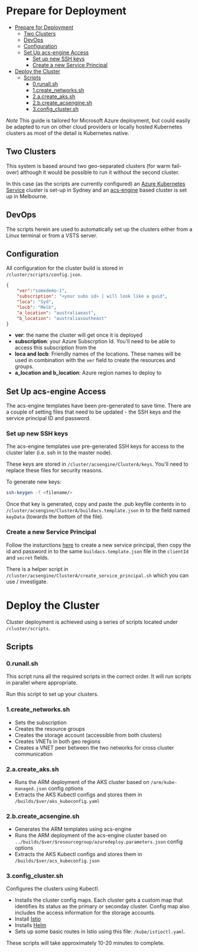 # Prepare for Deployment

<!-- TOC -->

- [Prepare for Deployment](#prepare-for-deployment)
    - [Two Clusters](#two-clusters)
    - [DevOps](#devops)
    - [Configuration](#configuration)
    - [Set Up acs-engine Access](#set-up-acs-engine-access)
        - [Set up new SSH keys](#set-up-new-ssh-keys)
        - [Create a new Service Principal](#create-a-new-service-principal)
- [Deploy the Cluster](#deploy-the-cluster)
    - [Scripts](#scripts)
        - [0.runall.sh](#0runallsh)
        - [1.create_networks.sh](#1create_networkssh)
        - [2.a.create_aks.sh](#2acreate_akssh)
        - [2.b.create_acsengine.sh](#2bcreate_acsenginesh)
        - [3.config_cluster.sh](#3config_clustersh)

<!-- /TOC -->

*Note* This guide is tailored for Microsoft Azure deployment, but could easily be adapted to run on other cloud providers or locally hosted Kubernetes clusters as most of the detail is Kubernetes native. 

## Two Clusters

This system is based around two geo-separated clusters (for warm fail-over) although it would be possible to run it without the second cluster. 

In this case (as the scripts are currently configured) an [Azure Kubernetes Service](https://docs.microsoft.com/en-us/azure/aks/intro-kubernetes) cluster is set-up in Sydney and an [acs-engine](https://github.com/Azure/acs-engine) based cluster is set up in Melbourne. 

## DevOps

The scripts herein are used to automatically set up the clusters either from a Linux terminal or from a VSTS server. 

## Configuration 

All configuration for the cluster build is stored in `/cluster/scripts/config.json`. 

```json
{
    "ver":"somedemo-1",
    "subscription": "<your subs id> | will look like a guid",
    "loca": "Syd",
    "locb": "Melb",
    "a_location": "australiaeast",
    "b_location": "australiasoutheast"
}
```

- **ver**: the name the cluster will get once it is deployed
- **subscription**: your Azure Subscrption Id. You'll need to be able to access this subscription from the 
- **loca and locb**: Friendly names of the locations. These names will be used in combination with the `ver` field to create the resources and groups. 
- **a_location and b_location**: Azure region names to deploy to

## Set Up acs-engine Access

The acs-engine templates have been pre-generated to save time. There are a couple of setting files that need to be updated - the SSH keys and the service principal ID and password. 

### Set up new SSH keys

The acs-engine templates use pre-generated SSH keys for access to the cluster later (i.e. ssh in to the master node). 

These keys are stored in `/cluster/acsengine/ClusterA/keys`. You'll need to replace these files for security reasons. 

To generate new keys:

```bash
ssh-keygen -f <filename/>
```

Once that key is generated, copy and paste the .pub keyfile contents in to `/cluster/acsengine/ClusterA/buildacs.template.json` in to the field named `keyData` (towards the bottom of the file). 

### Create a new Service Principal

Follow the insturctions [here](https://github.com/Azure/acs-engine/blob/master/docs/serviceprincipal.md) to create a new service principal, then copy the id and password in to the same `buildacs.template.json` file in the `clientId` and `secret` fields. 

There is a helper script in `/cluster/acsengine/ClusterA/create_service_principal.sh` which you can use / investigate. 

# Deploy the Cluster

Cluster deployment is achieved using a series of scripts located under `/cluster/scripts`. 

## Scripts

### 0.runall.sh

This script runs all the required scripts in the correct order. It will run scripts in parallel where appropriate. 

Run this script to set up your clusters. 

### 1.create_networks.sh

- Sets the subscription 
- Creates the resource groups
- Creates the storage account (accessible from both clusters)
- Creates VNETs in both geo regions
- Creates a VNET peer between the two networks for cross cluster communication

### 2.a.create_aks.sh

- Runs the ARM deployment of the AKS cluster based on `/arm/kube-managed.json` config options
- Extracts the AKS Kubectl configs and stores them in `/builds/$ver/aks_kubeconfig.yaml`

### 2.b.create_acsengine.sh

- Generates the ARM templates using acs-engine
- Runs the ARM deployment of the acs-engine cluster based on `../builds/$ver/$resourcegroup/azuredeploy.parameters.json` config options
- Extracts the AKS Kubectl configs and stores them in `/builds/$ver/acs_kubeconfig.json`

### 3.config_cluster.sh

Configures the clusters using Kubectl. 

- Installs the cluster config maps. Each cluster gets a custom map that identifies its status as the primary or seconday cluster. Config map also includes the access information for the storage accounts.
- Install [Istio](https://istio.io/docs/concepts/what-is-istio/overview/)
- Installs [Helm](https://helm.sh/)
- Sets up some basic routes in Istio using this file: `/kube/istioctl.yaml`.

These scripts will take approximately 10-20 minutes to complete.






